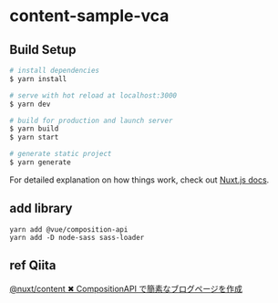 # content-sample-vca

## Build Setup

```bash
# install dependencies
$ yarn install

# serve with hot reload at localhost:3000
$ yarn dev

# build for production and launch server
$ yarn build
$ yarn start

# generate static project
$ yarn generate
```

For detailed explanation on how things work, check out [Nuxt.js docs](https://nuxtjs.org).

## add library

```
yarn add @vue/composition-api
yarn add -D node-sass sass-loader
```

## ref Qiita
[@nuxt/content ✖︎ CompositionAPI で簡素なブログページを作成](https://qiita.com/miiiii/items/65544f37e1668c56ee91)
